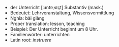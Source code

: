 - der Unterricht	[ˈʊntɐˌʁɪçt]	Substantiv (mask.)
- Bedeutet: Lehrveranstaltung, Wissensvermittlung
- Nghĩa: bài giảng
- Proper translation: lesson, teaching
- Beispiel: Der Unterricht beginnt um 8 Uhr.
- Familienwörter: unterrichten	
- Latin root: *instruere*